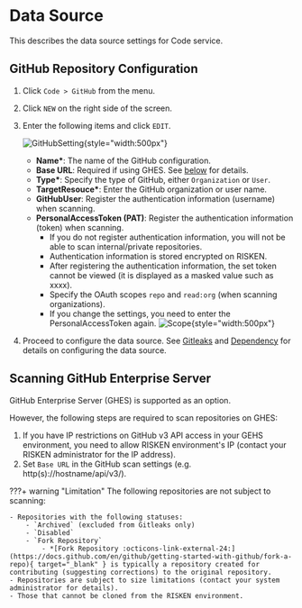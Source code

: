 # Data Source

This describes the data source settings for Code service.

## GitHub Repository Configuration

1. Click `Code > GitHub` from the menu.
2. Click `NEW` on the right side of the screen.
3. Enter the following items and click `EDIT`.

    ![GitHubSetting](/img/code/github_setting.png){style="width:500px"}

    - **Name\***: The name of the GitHub configuration.
    - **Base URL**: Required if using GHES. See [below](#github-enterprise-server) for details.
    - **Type\***: Specify the type of GitHub, either `Organization` or `User`.
    - **TargetResouce\***: Enter the GitHub organization or user name.
    - **GitHubUser**: Register the authentication information (username) when scanning.
    - **PersonalAccessToken (PAT)**: Register the authentication information (token) when scanning.
        - If you do not register authentication information, you will not be able to scan internal/private repositories.
        - Authentication information is stored encrypted on RISKEN.
        - After registering the authentication information, the set token cannot be viewed (it is displayed as a masked value such as xxxx).
        - Specify the OAuth scopes `repo` and `read:org` (when scanning organizations).
        - If you change the settings, you need to enter the PersonalAccessToken again.
        ![Scope](/img/code/gitleaks_pat_scope.png){style="width:500px"}

4. Proceed to configure the data source. See [Gitleaks](gitleaks_datasource.md) and [Dependency](dependency_datasource.md) for details on configuring the data source.

## Scanning GitHub Enterprise Server

GitHub Enterprise Server (GHES) is supported as an option.

However, the following steps are required to scan repositories on GHES:

1. If you have IP restrictions on GitHub v3 API access in your GEHS environment, you need to allow RISKEN environment's IP (contact your RISKEN administrator for the IP address).
2. Set `Base URL` in the GitHub scan settings (e.g. http(s)://hostname/api/v3/).

???+ warning "Limitation"
    The following repositories are not subject to scanning:

    - Repositories with the following statuses:
        - `Archived` (excluded from Gitleaks only)
        - `Disabled`
        - `Fork Repository`
            - *[Fork Repository :octicons-link-external-24:](https://docs.github.com/en/github/getting-started-with-github/fork-a-repo){ target="_blank" } is typically a repository created for contributing (suggesting corrections) to the original repository.
    - Repositories are subject to size limitations (contact your system administrator for details).
    - Those that cannot be cloned from the RISKEN environment.

